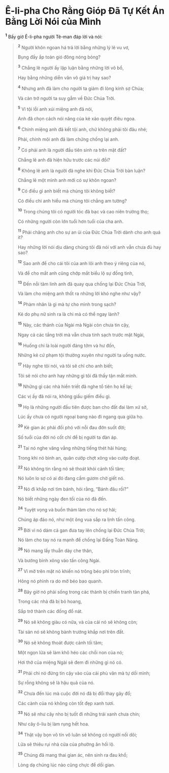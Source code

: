 # Ê-li-pha Cho Rằng Gióp Đã Tự Kết Án Bằng Lời Nói của Mình

<sup><b>1</b></sup> Bấy giờ Ê-li-pha người Tê-man đáp lời và nói:

> <sup><b>2</b></sup> Người khôn ngoan há trả lời bằng những lý lẽ vu vơ,
>
> Bụng đầy ắp toàn gió đông nóng bỏng?
>
> <sup><b>3</b></sup> Chẳng lẽ người ấy lập luận bằng những lời vô bổ,
>
> Hay bằng những diễn văn vô giá trị hay sao?
>
> <sup><b>4</b></sup> Nhưng anh đã làm cho người ta giảm đi lòng kính sợ Chúa;
>
> Và cản trở người ta suy gẫm về Đức Chúa Trời.
>
> <sup><b>5</b></sup> Vì tội lỗi anh xúi miệng anh đã nói,
>
> Anh đã chọn cách nói năng của kẻ xảo quyệt điêu ngoa.
>
> <sup><b>6</b></sup> Chính miệng anh đã kết tội anh, chứ không phải tôi đâu nhé;
>
> Phải, chính môi anh đã làm chứng chống lại anh.
>
> <sup><b>7</b></sup> Có phải anh là người đầu tiên sinh ra trên mặt đất?
>
> Chẳng lẽ anh đã hiện hữu trước các núi đồi?
>
> <sup><b>8</b></sup> Không lẽ anh là người đã nghe khi Đức Chúa Trời bàn luận?
>
> Chẳng lẽ một mình anh mới có sự khôn ngoan?
>
> <sup><b>9</b></sup> Có điều gì anh biết mà chúng tôi không biết?
>
> Có điều chi anh hiểu mà chúng tôi chẳng am tường?
>
> <sup><b>10</b></sup> Trong chúng tôi có người tóc đã bạc và cao niên trường thọ;
>
> Có những người còn lớn tuổi hơn tuổi của cha anh.
>
> <sup><b>11</b></sup> Phải chăng anh cho sự an ủi của Đức Chúa Trời dành cho anh quá ít?
>
> Hay những lời nói dịu dàng chúng tôi đã nói với anh vẫn chưa đủ hay sao?
>
> <sup><b>12</b></sup> Sao anh để cho cái tôi của anh lôi anh theo ý riêng của nó,
>
> Và để cho mắt anh cũng chớp mắt biểu lộ sự đồng tình,
>
> <sup><b>13</b></sup> Đến nỗi tâm linh anh đã quay qua chống lại Đức Chúa Trời,
>
> Và làm cho miệng anh thốt ra những lời khó nghe như vậy?
>
> <sup><b>14</b></sup> Phàm nhân là gì mà tự cho mình trong sạch?
>
> Kẻ do phụ nữ sinh ra là chi mà có thể ngay lành?
>
> <sup><b>15</b></sup> Này, các thánh của Ngài mà Ngài còn chưa tin cậy,
>
> Ngay cả các tầng trời mà vẫn chưa tinh sạch trước mặt Ngài,
>
> <sup><b>16</b></sup> Huống chi là loài người đáng tởm và hư đốn,
>
> Những kẻ cứ phạm tội thường xuyên như người ta uống nước.
>
> <sup><b>17</b></sup> Hãy nghe tôi nói, và tôi sẽ chỉ cho anh biết;
>
> Tôi sẽ nói cho anh hay những gì tôi đã thấy tận mắt mình.
>
> <sup><b>18</b></sup> Những gì các nhà hiền triết đã nghe tổ tiên họ kể lại;
>
> Các vị ấy đã nói ra, không giấu giếm điều gì.
>
> <sup><b>19</b></sup> Họ là những người đầu tiên được ban cho đất đai làm xứ sở,
>
> Lúc ấy chưa có người ngoại bang nào đi ngang qua giữa họ.
>
> <sup><b>20</b></sup> Kẻ gian ác phải đối phó với nỗi đau đớn suốt đời;
>
> Số tuổi của đời nó cốt chỉ để bị người ta đàn áp.
>
> <sup><b>21</b></sup> Tai nó nghe văng vẳng những tiếng thét hãi hùng;
>
> Trong khi nó bình an, quân cướp chợt xông vào cướp đoạt.
>
> <sup><b>22</b></sup> Nó không tin rằng nó sẽ thoát khỏi cảnh tối tăm;
>
> Nó luôn lo sợ có ai đó đang cầm gươm chờ giết nó.
>
> <sup><b>23</b></sup> Nó đi khắp nơi tìm bánh, hỏi rằng, “Bánh đâu rồi?”
>
> Nó biết những ngày đen tối của nó đã đến.
>
> <sup><b>24</b></sup> Tuyệt vọng và buồn thảm làm cho nó sợ hãi;
>
> Chúng áp đảo nó, như một ông vua sắp ra lịnh tấn công.
>
> <sup><b>25</b></sup> Bởi vì nó dám cả gan đưa tay lên chống lại Đức Chúa Trời;
>
> Nó làm cho tay nó ra mạnh để chống lại Đấng Toàn Năng.
>
> <sup><b>26</b></sup> Nó mang lấy thuẫn dày che thân,
>
> Và bướng bỉnh xông vào tấn công Ngài.
>
> <sup><b>27</b></sup> Vì mỡ trên mặt nó khiến nó trông béo phì tròn trĩnh;
>
> Hông nó phình ra do mỡ béo bao quanh.
>
> <sup><b>28</b></sup> Bây giờ nó phải sống trong các thành bị chiến tranh tàn phá,
>
> Trong các nhà đã bị bỏ hoang,
>
> Sắp trở thành các đống đổ nát.
>
> <sup><b>29</b></sup> Nó sẽ không giàu có nữa, và của cải nó sẽ không còn;
>
> Tài sản nó sẽ không bành trướng khắp nơi trên đất.
>
> <sup><b>30</b></sup> Nó sẽ không thoát được cảnh tối tăm;
>
> Một ngọn lửa sẽ làm khô héo các chồi non của nó;
>
> Hơi thở của miệng Ngài sẽ đem đi những gì nó có.
>
> <sup><b>31</b></sup> Phải chi nó đừng tin cậy vào của cải phù vân mà tự dối mình;
>
> Sự rỗng không sẽ là hậu quả của nó.
>
> <sup><b>32</b></sup> Chưa đến lúc mà cuộc đời nó đã bị đổi thay gãy đổ;
>
> Các cành của nó không còn tốt đẹp xanh tươi.
>
> <sup><b>33</b></sup> Nó sẽ như cây nho bị tuốt đi những trái xanh chưa chín;
>
> Như cây ô-liu bị làm rụng hết hoa.
>
> <sup><b>34</b></sup> Thật vậy bọn vô tín vô luân sẽ không có người nối dõi;
>
> Lửa sẽ thiêu rụi nhà cửa của phường ăn hối lộ.
>
> <sup><b>35</b></sup> Chúng đã mang thai gian ác, nên sinh ra đau khổ;
>
> Lòng dạ chúng lúc nào cũng chực để dối gian.
